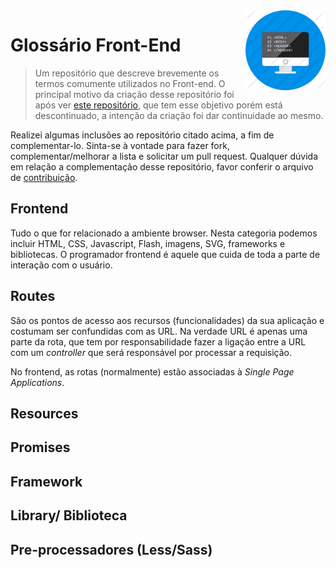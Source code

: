 <img src="icon.png" align="right" />

# Glossário Front-End

> Um repositório que descreve brevemente os termos comumente utilizados no Front-end. O principal motivo da criação desse repositório foi após ver [este repositório](https://github.com/vedovelli/glossario-frontend), que tem esse objetivo porém está descontinuado, a intenção da criação foi dar continuidade ao mesmo. 

Realizei algumas inclusões ao repositório citado acima, a fim de complementar-lo. Sinta-se à vontade para fazer fork, complementar/melhorar a lista e solicitar um pull request. Qualquer dúvida em relação a complementação desse repositório, favor conferir o arquivo de [contribuição](CONTRIBUTING.md).

## Frontend

Tudo o que for relacionado a ambiente browser. Nesta categoria podemos incluir HTML, CSS, Javascript, Flash, imagens, SVG, frameworks e bibliotecas. O programador frontend é aquele que cuida de toda a parte de interação com o usuário. 

## Routes
São os pontos de acesso aos recursos (funcionalidades) da sua aplicação e costumam ser confundidas com as URL. Na verdade URL é apenas uma parte da rota, que tem por responsabilidade fazer a ligação entre a URL  com um *controller* que será responsável por processar a requisição.

No frontend, as rotas (normalmente) estão associadas à *Single Page Applications*.

## Resources



## Promises



## Framework



## Library/ Biblioteca



## Pre-processadores (Less/Sass)
